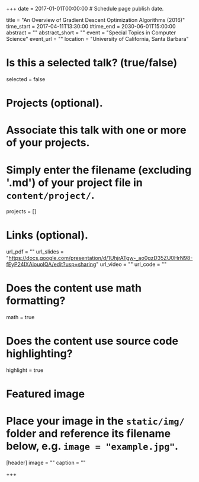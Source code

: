 +++
date = 2017-01-01T00:00:00  # Schedule page publish date.

title = "An Overview of Gradient Descent Optimization Algorithms (2016)"
time_start = 2017-04-11T13:30:00
#time_end = 2030-06-01T15:00:00
abstract = ""
abstract_short = ""
event = "Special Topics in Computer Science"
event_url = ""
location = "University of California, Santa Barbara"

# Is this a selected talk? (true/false)
selected = false

# Projects (optional).
#   Associate this talk with one or more of your projects.
#   Simply enter the filename (excluding '.md') of your project file in `content/project/`.
projects = []

# Links (optional).
url_pdf = ""
url_slides = "https://docs.google.com/presentation/d/1UhjrATgw-_ao0gzD35ZU0HrN98-fEyP24IXAiouoIQA/edit?usp=sharing"
url_video = ""
url_code = ""

# Does the content use math formatting?
math = true

# Does the content use source code highlighting?
highlight = true

# Featured image
# Place your image in the `static/img/` folder and reference its filename below, e.g. `image = "example.jpg"`.
[header]
image = ""
caption = ""

+++
